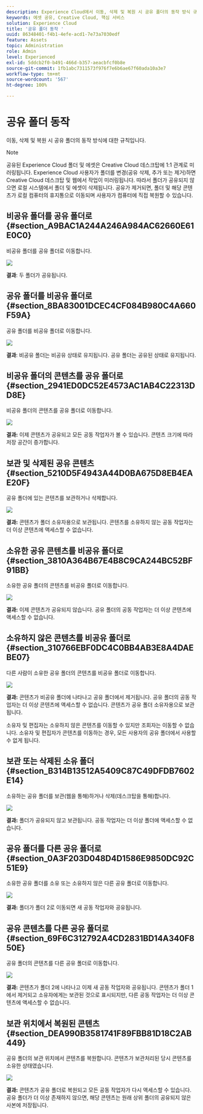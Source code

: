 ```yaml
---
description: Experience Cloud에서 이동, 삭제 및 복원 시 공유 폴더의 동작 방식 규칙에 대해 알아봅니다.
keywords: 에셋 공유, Creative Cloud, 핵심 서비스
solution: Experience Cloud
title: '공유 폴더 동작 '
uuid: 86348401-f4b1-4efe-acd1-7e73a7030edf
feature: Assets
topic: Administration
role: Admin
level: Experienced
exl-id: 5ddcb2f0-b491-466d-b357-aeacbfcf0b8e
source-git-commit: 1fb1abc7311573f976f7e6b6ae67f60ada10a3e7
workflow-type: tm+mt
source-wordcount: '567'
ht-degree: 100%

---
```


# 공유 폴더 동작

이동, 삭제 및 복원 시 공유 폴더의 동작 방식에 대한 규칙입니다.

>[!NOTE]
>
>공유된 Experience Cloud 폴더 및 에셋은 Creative Cloud 데스크탑에 1:1 관계로 미러링됩니다. Experience Cloud 사용자가 폴더를 변경(공유 삭제, 추가 또는 제거)하면 Creative Cloud 데스크탑 및 웹에서 작업이 미러링됩니다. 따라서 폴더가 공유되지 않으면 로컬 시스템에서 폴더 및 에셋이 삭제됩니다. 공유가 제거되면, 폴더 및 해당 콘텐츠가 로컬 컴퓨터의 휴지통으로 이동되며 사용자가 컴퓨터에 직접 복원할 수 있습니다.

## 비공유 폴더를 공유 폴더로 {#section_A9BAC1A244A246A984AC62660E61E0C0}

비공유 폴더를 공유 폴더로 이동합니다.

![](assets/01_assets_move.png)

**결과**: 두 폴더가 공유됩니다.

## 공유 폴더를 비공유 폴더로 {#section_8BA83001DCEC4CF084B980C4A660F59A}

공유 폴더를 비공유 폴더로 이동합니다.

![](assets/02_assets_move.png)

**결과**: 비공유 폴더는 비공유 상태로 유지됩니다. 공유 폴더는 공유된 상태로 유지됩니다.

## 비공유 폴더의 콘텐츠를 공유 폴더로 {#section_2941ED0DC52E4573AC1AB4C22313DD8E}

비공유 폴더의 콘텐츠를 공유 폴더로 이동합니다.

![](assets/03_assets_move.png)

**결과:** 이제 콘텐츠가 공유되고 모든 공동 작업자가 볼 수 있습니다. 콘텐츠 크기에 따라 저장 공간이 증가합니다.

## 보관 및 삭제된 공유 콘텐츠 {#section_5210D5F4943A44D0BA675D8EB4EAE20F}

공유 폴더에 있는 콘텐츠를 보관하거나 삭제합니다.

![](assets/04_assets_move.png)

**결과:** 콘텐츠가 폴더 소유자용으로 보관됩니다. 콘텐츠를 소유하지 않는 공동 작업자는 더 이상 콘텐츠에 액세스할 수 없습니다.

## 소유한 공유 콘텐츠를 비공유 폴더로 {#section_3810A364B67E4B8C9CA244BC52BF91BB}

소유한 공유 폴더의 콘텐츠를 비공유 폴더로 이동합니다.

![](assets/05_assets_move.png)

**결과:** 이제 콘텐츠가 공유되지 않습니다. 공유 폴더의 공동 작업자는 더 이상 콘텐츠에 액세스할 수 없습니다.

## 소유하지 않은 콘텐츠를 비공유 폴더로 {#section_310766EBF0DC4C0BB4AB3E8A4DAEBE07}

다른 사람이 소유한 공유 폴더의 콘텐츠를 비공유 폴더로 이동합니다.

![](assets/06_assets_move.png)

**결과:** 콘텐츠가 비공유 폴더에 나타나고 공유 폴더에서 제거됩니다. 공유 폴더의 공동 작업자는 더 이상 콘텐츠에 액세스할 수 없습니다. 콘텐츠가 공유 폴더 소유자용으로 보관됩니다.

소유자 및 편집자는 소유하지 않은 콘텐츠를 이동할 수 있지만 조회자는 이동할 수 없습니다. 소유자 및 편집자가 콘텐츠를 이동하는 경우, 모든 사용자의 공유 폴더에서 사용할 수 없게 됩니다.

## 보관 또는 삭제된 소유 폴더 {#section_B314B13512A5409C87C49DFDB7602E14}

소유하는 공유 폴더를 보관(웹을 통해)하거나 삭제(데스크탑을 통해)합니다.

![](assets/07_assets_move.png)

**결과:** 폴더가 공유되지 않고 보관됩니다. 공동 작업자는 더 이상 폴더에 액세스할 수 없습니다.

## 공유 폴더를 다른 공유 폴더로 {#section_0A3F203D048D4D1586E9850DC92C51E9}

소유한 공유 폴더를 소유 또는 소유하지 않은 다른 공유 폴더로 이동합니다.

![](assets/09_assets_move.png)

**결과:** 폴더가 폴더 2로 이동되면 새 공동 작업자와 공유됩니다.

## 공유 콘텐츠를 다른 공유 폴더로 {#section_69F6C312792A4CD2831BD14A340F850E}

공유 폴더의 콘텐츠를 다른 공유 폴더로 이동합니다.

![](assets/11_assets_move.png)

**결과:** 콘텐츠가 폴더 2에 나타나고 이제 새 공동 작업자와 공유됩니다. 콘텐츠가 폴더 1에서 제거되고 소유자에게는 보관된 것으로 표시되지만, 다른 공동 작업자는 더 이상 콘텐츠에 액세스할 수 없습니다.

## 보관 위치에서 복원된 콘텐츠 {#section_DEA990B3581741F89FBB81D18C2AB449}

공유 폴더의 보관 위치에서 콘텐츠를 복원합니다. 콘텐츠가 보관처리된 당시 콘텐츠를 소유한 상태였습니다.

![](assets/12_assets_move.png)

**결과:** 콘텐츠가 공유 폴더로 복원되고 모든 공동 작업자가 다시 액세스할 수 있습니다. 공유 폴더가 더 이상 존재하지 않으면, 해당 콘텐츠는 원래 상위 폴더의 공유되지 않은 사본에 저장됩니다.
